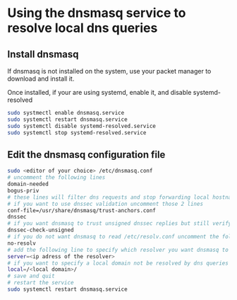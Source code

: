# Using the dnsmasq service to resolve local dns queries

## Install dnsmasq
If dnsmasq is not installed on the system, use your packet manager to download and install it.

Once installed, if your are using systemd, enable it, and disable systemd-resolved
```bash
sudo systmectl enable dnsmasq.service
sudo systemctl restart dnsmasq.service
sudo systemctl disable systemd-resolved.service
sudo systemctl stop systemd-resolved.service
```

## Edit the dnsmasq configuration file
```bash
sudo <editor of your choice> /etc/dnsmasq.conf
# uncomment the following lines
domain-needed
bogus-priv
# these lines will filter dns requests and stop forwarding local hostnames
# if you want to use dnssec validation uncomment those 2 lines
conf-file=/usr/share/dnsmasq/trust-anchors.conf
dnssec
# if you want dnsmasq to trust unsigned dnssec replies but still verify that the source is legitimate uncomment this line
dnssec-check-unsigned
# if you do not want dnsmasq to read /etc/resolv.conf uncomment the following line
no-resolv
# add the following line to specify which resolver you want dnsmasq to use
server=<ip adress of the resolver>
# if you want to specify a local domain not be resolved by dns queries (only using locally defined files) uncomment this line
local=/<local domain>/
# save and quit
# restart the service
sudo systemctl restart dnsmasq.service
```
